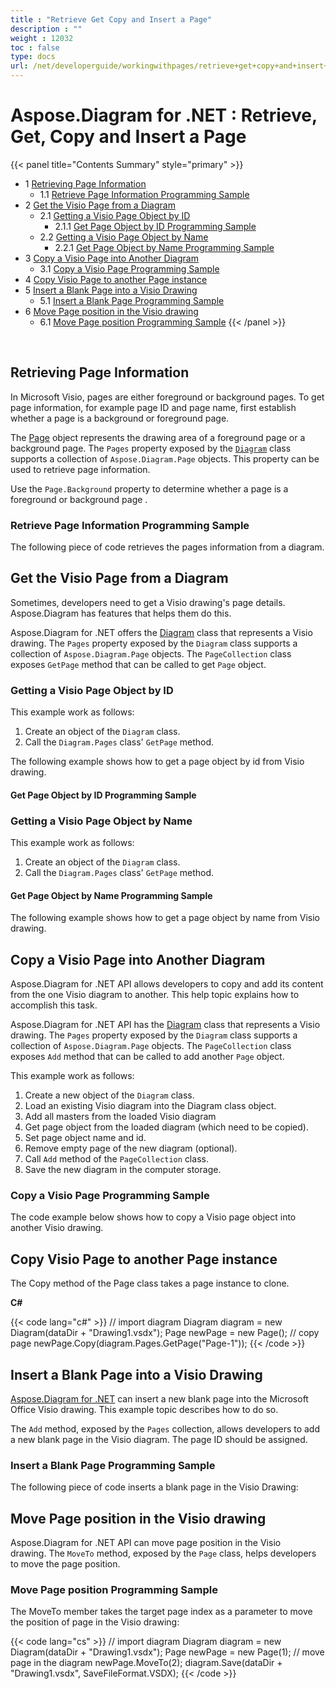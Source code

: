 ```yaml
---
title : "Retrieve Get Copy and Insert a Page" 
description : "" 
weight : 12032 
toc : false
type: docs
url: /net/developerguide/workingwithpages/retrieve+get+copy+and+insert+a+page/
---
```


# Aspose.Diagram for .NET : Retrieve, Get, Copy and Insert a Page


{{< panel title="Contents Summary" style="primary" >}}
*   1 [Retrieving Page Information](#retrieving-page-information)
    *   1.1 [Retrieve Page Information Programming Sample](#retrieve-page-information-programming-sample)
*   2 [Get the Visio Page from a Diagram](#get-the-visio-page-from-a-diagram)
    *   2.1 [Getting a Visio Page Object by ID](#getting-a-visio-page-object-by-id)
        *   2.1.1 [Get Page Object by ID Programming Sample](#get-page-object-by-id-programming-sample)
    *   2.2 [Getting a Visio Page Object by Name](#getting-a-visio-page-object-by-name)
        *   2.2.1 [Get Page Object by Name Programming Sample](#get-page-object-by-name-programming-sample)
*   3 [Copy a Visio Page into Another Diagram](#copy-a-visio-page-into-another-diagram)
    *   3.1 [Copy a Visio Page Programming Sample](#copy-a-visio-page-programming-sample)
*   4 [Copy Visio Page to another Page instance](#copy-visio-page-to-another-page-instance)
*   5 [Insert a Blank Page into a Visio Drawing](#insert-a-blank-page-into-a-visio-drawing)
    *   5.1 [Insert a Blank Page Programming Sample](#insert-a-blank-page-programming-sample)
*   6 [Move Page position in the Visio drawing](#move-page-position-in-the-visio-drawing)
    *   6.1 [Move Page position Programming Sample](#move-page-position-programming-sample)
{{< /panel >}}
 

 

## Retrieving Page Information

In Microsoft Visio, pages are either foreground or background pages. To get page information, for example page ID and page name, first establish whether a page is a background or foreground page.

The [Page](http://www.aspose.com/api/net/diagram/aspose.diagram/page) object represents the drawing area of a foreground page or a background page. The `Pages` property exposed by the [`Diagram`](http://www.aspose.com/api/net/diagram/aspose.diagram/diagram) class supports a collection of `Aspose.Diagram.Page` objects. This property can be used to retrieve page information.

Use the `Page.Background` property to determine whether a page is a foreground or background page .

### Retrieve Page Information Programming Sample

The following piece of code retrieves the pages information from a diagram.

## Get the Visio Page from a Diagram

Sometimes, developers need to get a Visio drawing's page details. Aspose.Diagram has features that helps them do this.

Aspose.Diagram for .NET offers the [Diagram](http://www.aspose.com/api/net/diagram/aspose.diagram/diagram) class that represents a Visio drawing. The `Pages` property exposed by the `Diagram` class supports a collection of `Aspose.Diagram.Page` objects. The `PageCollection` class exposes `GetPage` method that can be called to get `Page` object.

### Getting a Visio Page Object by ID

This example work as follows:

1.  Create an object of the `Diagram` class.
2.  Call the `Diagram.Pages` class' `GetPage` method.

The following example shows how to get a page object by id from Visio drawing.

#### Get Page Object by ID Programming Sample

### Getting a Visio Page Object by Name

This example work as follows:

1.  Create an object of the `Diagram` class.
2.  Call the `Diagram.Pages` class' `GetPage` method.

#### Get Page Object by Name Programming Sample

The following example shows how to get a page object by name from Visio drawing.

## Copy a Visio Page into Another Diagram

Aspose.Diagram for .NET API allows developers to copy and add its content from the one Visio diagram to another. This help topic explains how to accomplish this task.

Aspose.Diagram for .NET API has the [Diagram](http://www.aspose.com/api/net/diagram/aspose.diagram/diagram) class that represents a Visio drawing. The `Pages` property exposed by the `Diagram` class supports a collection of `Aspose.Diagram.Page` objects. The `PageCollection` class exposes `Add` method that can be called to add another `Page` object.

This example work as follows:

1.  Create a new object of the `Diagram` class.
2.  Load an existing Visio diagram into the Diagram class object.
3.  Add all masters from the loaded Visio diagram
4.  Get page object from the loaded diagram (which need to be copied).
5.  Set page object name and id.
6.  Remove empty page of the new diagram (optional).
7.  Call `Add` method of the `PageCollection` class.
8.  Save the new diagram in the computer storage.

### Copy a Visio Page Programming Sample

The code example below shows how to copy a Visio page object into another Visio drawing.

## Copy Visio Page to another Page instance

The Copy method of the Page class takes a page instance to clone.

**C#**

{{< code lang="c#" >}}
// import diagram
Diagram diagram = new Diagram(dataDir + "Drawing1.vsdx");
Page newPage = new Page();
// copy page
newPage.Copy(diagram.Pages.GetPage("Page-1"));
{{< /code >}}

## Insert a Blank Page into a Visio Drawing

[Aspose.Diagram for .NET](http://www.aspose.com/.net/diagram-component.aspx) can insert a new blank page into the Microsoft Office Visio drawing. This example topic describes how to do so.

The `Add` method, exposed by the `Pages` collection, allows developers to add a new blank page in the Visio diagram. The page ID should be assigned.

### Insert a Blank Page Programming Sample

The following piece of code inserts a blank page in the Visio Drawing:

## Move Page position in the Visio drawing

Aspose.Diagram for .NET API can move page position in the Visio drawing. The `MoveTo` method, exposed by the `Page` class, helps developers to move the page position.

### Move Page position Programming Sample

The MoveTo member takes the target page index as a parameter to move the position of page in the Visio drawing:

{{< code lang="cs" >}}
// import diagram
Diagram diagram = new Diagram(dataDir + "Drawing1.vsdx");
Page newPage = new Page(1);
// move page in the diagram
newPage.MoveTo(2);
diagram.Save(dataDir + "Drawing1.vsdx", SaveFileFormat.VSDX);
{{< /code >}}

